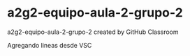 # a2g2-equipo-aula-2-grupo-2
a2g2-equipo-aula-2-grupo-2 created by GitHub Classroom

Agregando lineas desde VSC

